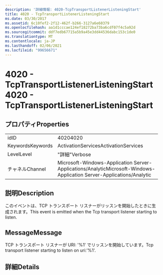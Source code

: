 ```yaml
---
description: '詳細情報: 4020-TcpTransportListenerListeningStart'
title: 4020 - TcpTransportListenerListeningStart
ms.date: 03/30/2017
ms.assetid: 6c10fef2-2f12-462f-b266-3127a6e60379
ms.openlocfilehash: aa1d1cccae124ef18272ba73ba6cdf07f4c5a92d
ms.sourcegitcommit: ddf7edb67715a5b9a45e3dd44536dabc153c1de0
ms.translationtype: MT
ms.contentlocale: ja-JP
ms.lasthandoff: 02/06/2021
ms.locfileid: "99656671"
---
```

# <a name="4020---tcptransportlistenerlisteningstart"></a><span data-ttu-id="686e4-103">4020 - TcpTransportListenerListeningStart</span><span class="sxs-lookup"><span data-stu-id="686e4-103">4020 - TcpTransportListenerListeningStart</span></span>

## <a name="properties"></a><span data-ttu-id="686e4-104">プロパティ</span><span class="sxs-lookup"><span data-stu-id="686e4-104">Properties</span></span>  
  
|||  
|-|-|  
|<span data-ttu-id="686e4-105">id</span><span class="sxs-lookup"><span data-stu-id="686e4-105">ID</span></span>|<span data-ttu-id="686e4-106">4020</span><span class="sxs-lookup"><span data-stu-id="686e4-106">4020</span></span>|  
|<span data-ttu-id="686e4-107">Keywords</span><span class="sxs-lookup"><span data-stu-id="686e4-107">Keywords</span></span>|<span data-ttu-id="686e4-108">ActivationServices</span><span class="sxs-lookup"><span data-stu-id="686e4-108">ActivationServices</span></span>|  
|<span data-ttu-id="686e4-109">Level</span><span class="sxs-lookup"><span data-stu-id="686e4-109">Level</span></span>|<span data-ttu-id="686e4-110">"詳細"</span><span class="sxs-lookup"><span data-stu-id="686e4-110">Verbose</span></span>|  
|<span data-ttu-id="686e4-111">チャネル</span><span class="sxs-lookup"><span data-stu-id="686e4-111">Channel</span></span>|<span data-ttu-id="686e4-112">Microsoft-Windows-Application Server-Applications/Analytic</span><span class="sxs-lookup"><span data-stu-id="686e4-112">Microsoft-Windows-Application Server-Applications/Analytic</span></span>|  
  
## <a name="description"></a><span data-ttu-id="686e4-113">説明</span><span class="sxs-lookup"><span data-stu-id="686e4-113">Description</span></span>  

 <span data-ttu-id="686e4-114">このイベントは、TCP トランスポート リスナーがリッスンを開始したときに生成されます。</span><span class="sxs-lookup"><span data-stu-id="686e4-114">This event is emitted when the Tcp transport listener starting to listen.</span></span>  
  
## <a name="message"></a><span data-ttu-id="686e4-115">Message</span><span class="sxs-lookup"><span data-stu-id="686e4-115">Message</span></span>  

 <span data-ttu-id="686e4-116">TCP トランスポート リスナーが URI: '%1' でリッスンを開始しています。</span><span class="sxs-lookup"><span data-stu-id="686e4-116">Tcp transport listener starting to listen on uri:'%1'.</span></span>  
  
## <a name="details"></a><span data-ttu-id="686e4-117">詳細</span><span class="sxs-lookup"><span data-stu-id="686e4-117">Details</span></span>
